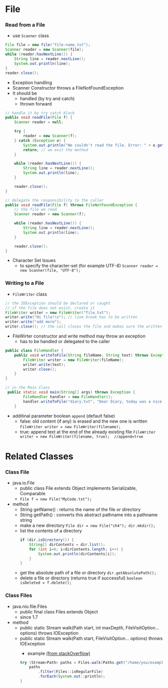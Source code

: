 # File

### Read from a File
* use `Scanner` class
```java
File file = new file("file-name.txt");
Scanner reader = new Scanner(file);
while (reader.hasNextLine()) {
    String line = reader.nextLine();
    System.out.println(line);
}
reader.close();
```

* Exception handling
* Scanner Constructor throws a FileNotFoundException
* It should be
    * handled (by try and catch)
    * thrown forward
```java
// handle it by try catch block
public void readFile(File f) {
    Scanner reader = null;

    try {
        reader = new Scanner(f);
    } catch (Exception e) {
        System.out.println("We couldn't read the file. Error: " + e.getMessage());
        return; // we exit the method
    }

    while (reader.hasNextLine()) {
        String line = reader.nextLine();
        System.out.println(line);
    }

    reader.close();
}
```
```java
// delegate the responsibility to the caller
public void readFile(File f) throws FileNotFoundException {
    // the file we read
    Scanner reader = new Scanner(f);

    while (reader.hasNextLine()) {
        String line = reader.nextLine();
        System.out.println(line);
    }

    reader.close();
}
```

* Character Set Issues
    * to specify the character-set (for example UTF-8)
    `Scanner reader = new Scanner(file, "UTF-8");`


### Writing to a File
* `FileWriter` class

```java
// the IOException should be declared or caught
// if the file does not exist, create it
FileWriter writer = new FileWriter("file.txt");
writer.write("Hi file!\n"); // line break has to be written
writer.write("add more");
writer.close(); // the call closes the file and makes sure the written text goes to the file
```

* FileWirter constructor and write method may throw an exception
    * has to be handled or delegated to the caller
```java
public class FileHandler {
    public void writeToFile(String fileName, String text) throws Exception {
        FileWriter writer = new FileWriter(fileName);
        writer.write(text);
        writer.close();
    }
}

// in the Main Class
 public static void main(String[] args) throws Exception {
        FileHandler handler = new FileHandler();
        handler.writeToFile("diary.txt", "Dear Diary, today was a nice day.");
    }
```

* additinal parameter boolean `append` (default false)
    * false: old content (if any) is erased and the new one is written
        `FileWriter writer = new FileWriter(filename);`
    * true: append text at the end of the already existing file
        `FileWriter writer = new FileWriter(filename, true);  //append=true`





# Related Classes

### Class File
* java.io.File
    * public class File extends Object implements Serializable, Comparable<File>
    * `File f = new File("MyCode.txt");`
* method
    * String getName() : returns the name of the file or directory
    * String getPath() : converts this abstract pathname into a pathname string
    * make a new directory `File dir = new File("ch4"); dir.mkdir();`
    * list the contents of a directory
        ```java
        if (dir.isDirectory()) {
            String[] dirContents = dir.list();
            for (int i=0; i<dirContents.length; i++) {
                System.out.println(dirContents[i]);
            }
        }
        ```
    * get the absolute path of a file or directory `dir.getAbsolutePath();`
    * delete a file or directory (returns true if successful) `boolean isDeleted = f.delete();`



### Class Files
* java.nio.file.Files
    * public final class Files extends Object
    * since 1.7
* method
    * public static Stream<Path> walk(Path start, int maxDepth, FileVisitOption... options) throws IOException
    * public static Stream<Path> walk(Path start, FileVisitOption... options) throws IOException
        * example [(from stackOverflow)](https://stackoverflow.com/questions/1844688/how-to-read-all-files-in-a-folder-from-java)
        ```java
        try (Stream<Path> paths = Files.walk(Paths.get("/home/you/example"))) {
            paths
                .filter(Files::isRegularFile)
                .forEach(System.out::println);
        }
        ```
